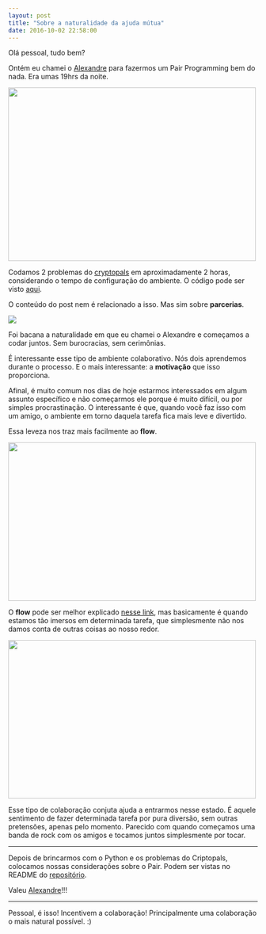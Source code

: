 ```yaml
---
layout: post
title: "Sobre a naturalidade da ajuda mútua"
date: 2016-10-02 22:58:00
---
```


Olá pessoal, tudo bem?

Ontém eu chamei o [Alexandre](https://twitter.com/0x41e) para fazermos um Pair Programming bem do nada. Era umas 19hrs da noite. 

<img src="https://ayende.com/blog/Images/Windows-Live-Writer/Pair-Programming-at-Hibernating-Rhinos_BBD1/IMG_1815.jpg" width="500" height="350" style="center">

Codamos 2 problemas do [cryptopals](https://cryptopals.com/) em aproximadamente 2 horas, considerando o tempo de configuração do ambiente. O código pode ser visto [aqui](https://github.com/functioners/cryptopals-python).

O conteúdo do post nem é relacionado a isso. Mas sim sobre **parcerias**.

<img src="http://3.bp.blogspot.com/-g5Hn9myC2Sw/Tij8bt6oEdI/AAAAAAAAD5c/3q2HPWd7y3g/s1600/tumblr_lehb9h1mu91qb0kx2o1_500.gif">

Foi bacana a naturalidade em que eu chamei o Alexandre e começamos a codar juntos. Sem burocracias, sem cerimônias.

É interessante esse tipo de ambiente colaborativo. Nós dois aprendemos durante o processo. E o mais interessante: a **motivação** que isso proporciona.

Afinal, é muito comum nos dias de hoje estarmos interessados em algum assunto específico e não começarmos ele porque é muito difícil, ou por simples procrastinação. O interessante é que, quando você faz isso com um amigo, o ambiente em torno daquela tarefa fica mais leve e divertido.

Essa leveza nos traz mais facilmente ao **flow**.

<img src="http://4.bp.blogspot.com/-uKXCe9UmIL4/UnnTvXcmO1I/AAAAAAAAGH0/pMmVcXNXsy4/s1600/dark+woods+pro+good.png" width="500" height="320">

O **flow** pode ser melhor explicado [nesse link](http://waitbutwhy.com/2013/11/how-to-beat-procrastination.html), mas basicamente é quando estamos tão imersos em determinada tarefa, que simplesmente não nos damos conta de outras coisas ao nosso redor.

<img src="http://4.bp.blogspot.com/-TThDi_Enbb0/UnnTwYTi-OI/AAAAAAAAGIQ/P-AHDDevCYA/s1600/flow.png" width="500" height="320">

Esse tipo de colaboração conjuta ajuda a entrarmos nesse estado. É aquele sentimento de fazer determinada tarefa por pura diversão, sem outras pretensões, apenas pelo momento. Parecido com quando começamos uma banda de rock com os amigos e tocamos juntos simplesmente por tocar.

---

Depois de brincarmos com o Python e os problemas do Criptopals, colocamos nossas considerações sobre o Pair. Podem ser vistas no README do [repositório](https://github.com/functioners/cryptopals-python/blob/master/README.md).

Valeu [Alexandre](https://twitter.com/0x41e)!!!

---

Pessoal, é isso! Incentivem a colaboração! Principalmente uma colaboração o mais natural possível. :)

